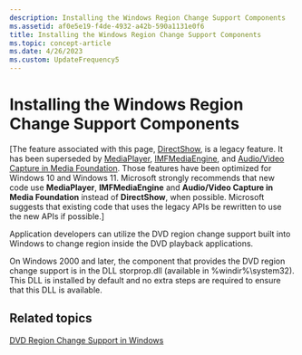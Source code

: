 ```yaml
---
description: Installing the Windows Region Change Support Components
ms.assetid: af0e5e19-f4de-4932-a42b-590a1131e0f6
title: Installing the Windows Region Change Support Components
ms.topic: concept-article
ms.date: 4/26/2023
ms.custom: UpdateFrequency5
---
```


# Installing the Windows Region Change Support Components

\[The feature associated with this page, [DirectShow](/windows/win32/directshow/directshow), is a legacy feature. It has been superseded by [MediaPlayer](/uwp/api/Windows.Media.Playback.MediaPlayer), [IMFMediaEngine](/windows/win32/api/mfmediaengine/nn-mfmediaengine-imfmediaengine), and [Audio/Video Capture in Media Foundation](/windows/win32/medfound/audio-video-capture-in-media-foundation). Those features have been optimized for Windows 10 and Windows 11. Microsoft strongly recommends that new code use **MediaPlayer**, **IMFMediaEngine** and **Audio/Video Capture in Media Foundation** instead of **DirectShow**, when possible. Microsoft suggests that existing code that uses the legacy APIs be rewritten to use the new APIs if possible.\]

Application developers can utilize the DVD region change support built into Windows to change region inside the DVD playback applications.

On Windows 2000 and later, the component that provides the DVD region change support is in the DLL storprop.dll (available in %windir%\\system32). This DLL is installed by default and no extra steps are required to ensure that this DLL is available.

## Related topics

<dl> <dt>

[DVD Region Change Support in Windows](dvd-region-change-support-in-windows.md)
</dt> </dl>

 

 



